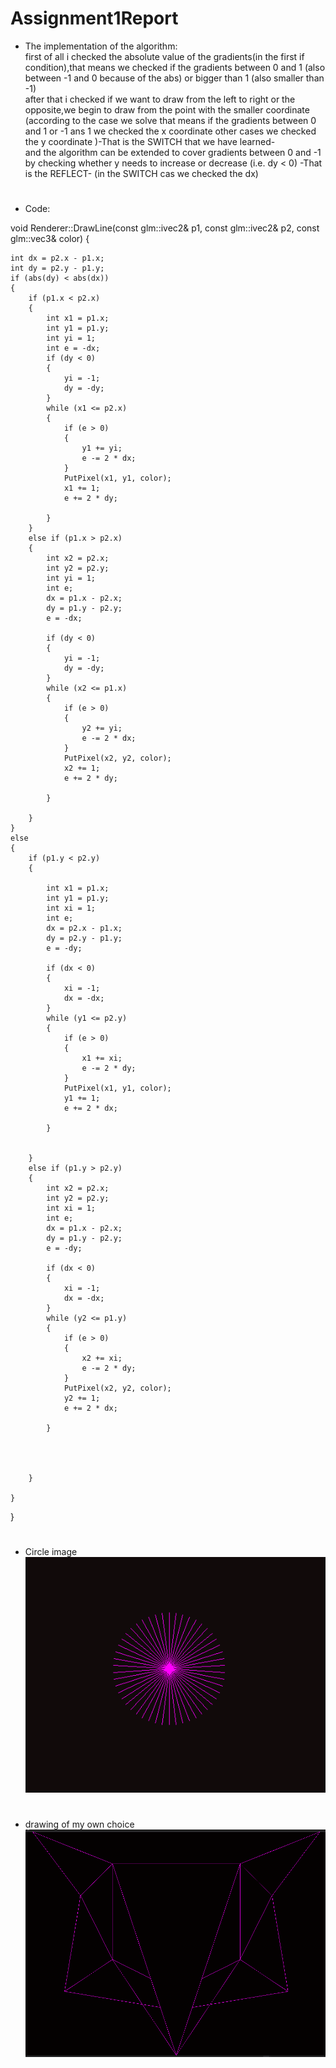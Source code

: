 # Assignment1Report
- The implementation of the algorithm:	
first of all i checked the  absolute value of the gradients(in the first if condition),that means we checked if the gradients between 0 and 1 (also between -1 and 0 because of the abs) or bigger than 1 (also smaller than -1)	
after that i checked if we want to draw from the left to right or the opposite,we begin to draw from the point with the smaller coordinate (according to the case we solve that means if the gradients between 0 and 1 or -1 ans 1 we checked the x coordinate other cases we checked the y coordinate )-That is the SWITCH that we have learned-	
and the algorithm can be extended to cover gradients between 0 and -1 by checking whether y needs to increase or decrease (i.e. dy < 0) -That is the REFLECT- (in the SWITCH cas we checked the dx)

#
- Code:
 
 
void Renderer::DrawLine(const glm::ivec2& p1, const glm::ivec2& p2, const glm::vec3& color)
{
	
	
	int dx = p2.x - p1.x;
	int dy = p2.y - p1.y;
	if (abs(dy) < abs(dx))
	{
		if (p1.x < p2.x)
		{
			int x1 = p1.x;
			int y1 = p1.y;
			int yi = 1;
			int e = -dx;
			if (dy < 0)
			{
				yi = -1;
				dy = -dy;
			}
			while (x1 <= p2.x)
			{
				if (e > 0)
				{
					y1 += yi;
					e -= 2 * dx;
				}
				PutPixel(x1, y1, color);
				x1 += 1;
				e += 2 * dy;

			}
		}
		else if (p1.x > p2.x)
		{
			int x2 = p2.x;
			int y2 = p2.y;
			int yi = 1;
			int e;
			dx = p1.x - p2.x;
			dy = p1.y - p2.y;
			e = -dx;
			
			if (dy < 0)
			{
				yi = -1;
				dy = -dy;
			}
			while (x2 <= p1.x)
			{
				if (e > 0)
				{
					y2 += yi;
					e -= 2 * dx;
				}
				PutPixel(x2, y2, color);
				x2 += 1;
				e += 2 * dy;

			}

		}
	}
	else
	{
		if (p1.y < p2.y)
		{

			int x1 = p1.x;
			int y1 = p1.y;
			int xi = 1;
			int e;
			dx = p2.x - p1.x;
			dy = p2.y - p1.y;
			e = -dy;

			if (dx < 0)
			{
				xi = -1;
				dx = -dx;
			}
			while (y1 <= p2.y)
			{
				if (e > 0)
				{
					x1 += xi;
					e -= 2 * dy;
				}
				PutPixel(x1, y1, color);
				y1 += 1;
				e += 2 * dx;

			}
			

		}
		else if (p1.y > p2.y)
		{
			int x2 = p2.x;
			int y2 = p2.y;
			int xi = 1;
			int e;
			dx = p1.x - p2.x;
			dy = p1.y - p2.y;
			e = -dy;

			if (dx < 0)
			{
				xi = -1;
				dx = -dx;
			}
			while (y2 <= p1.y)
			{
				if (e > 0)
				{
					x2 += xi;
					e -= 2 * dy;
				}
				PutPixel(x2, y2, color);
				y2 += 1;
				e += 2 * dx;

			}




		}

	}
	
}

#
- Circle image 
![Circle Image](https://github.com/fidaashkeer/computer-graphics-project/blob/main/images/2020-11-17(1).png)
#
- drawing of my own choice
![FOX](https://github.com/fidaashkeer/computer-graphics-project/blob/main/images/2020-11-17%20(2)(1).png)

